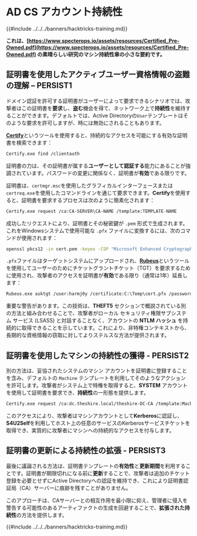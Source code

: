 # AD CS アカウント持続性

{{#include ../../../banners/hacktricks-training.md}}

**これは、[https://www.specterops.io/assets/resources/Certified_Pre-Owned.pdf](https://www.specterops.io/assets/resources/Certified_Pre-Owned.pdf) の素晴らしい研究のマシン持続性章の小さな要約です。**

## **証明書を使用したアクティブユーザー資格情報の盗難の理解 – PERSIST1**

ドメイン認証を許可する証明書がユーザーによって要求できるシナリオでは、攻撃者はこの証明書を**要求**し、**盗む**機会を得て、ネットワーク上で**持続性**を維持することができます。デフォルトでは、Active Directoryの`User`テンプレートはそのような要求を許可しますが、時には無効にされることもあります。

[**Certify**](https://github.com/GhostPack/Certify)というツールを使用すると、持続的なアクセスを可能にする有効な証明書を検索できます：
```bash
Certify.exe find /clientauth
```
証明書の力は、その証明書が属する**ユーザーとして認証する**能力にあることが強調されています。パスワードの変更に関係なく、証明書が**有効**である限りです。

証明書は、`certmgr.msc`を使用したグラフィカルインターフェースまたは`certreq.exe`を使用したコマンドラインを通じて要求できます。**Certify**を使用すると、証明書を要求するプロセスは次のように簡素化されます：
```bash
Certify.exe request /ca:CA-SERVER\CA-NAME /template:TEMPLATE-NAME
```
成功したリクエストにより、証明書とその秘密鍵が `.pem` 形式で生成されます。これをWindowsシステムで使用可能な `.pfx` ファイルに変換するには、次のコマンドが使用されます：
```bash
openssl pkcs12 -in cert.pem -keyex -CSP "Microsoft Enhanced Cryptographic Provider v1.0" -export -out cert.pfx
```
`.pfx`ファイルはターゲットシステムにアップロードされ、[**Rubeus**](https://github.com/GhostPack/Rubeus)というツールを使用してユーザーのためにチケットグラントチケット（TGT）を要求するために使用され、攻撃者のアクセスを証明書が**有効**である限り（通常は1年）延長します：
```bash
Rubeus.exe asktgt /user:harmj0y /certificate:C:\Temp\cert.pfx /password:CertPass!
```
重要な警告があります。この技術は、**THEFT5** セクションで概説されている別の方法と組み合わせることで、攻撃者がローカル セキュリティ権限サブシステム サービス (LSASS) と対話することなく、アカウントの **NTLM ハッシュ** を持続的に取得できることを示しています。これにより、非特権コンテキストから、長期的な資格情報の窃取に対してよりステルスな方法が提供されます。

## **証明書を使用したマシンの持続性の獲得 - PERSIST2**

別の方法は、妥協されたシステムのマシン アカウントを証明書に登録することを含み、デフォルトの `Machine` テンプレートを利用してそのようなアクションを許可します。攻撃者がシステム上で特権を取得すると、**SYSTEM** アカウントを使用して証明書を要求でき、**持続性**の一形態を提供します。
```bash
Certify.exe request /ca:dc.theshire.local/theshire-DC-CA /template:Machine /machine
```
このアクセスにより、攻撃者はマシンアカウントとして**Kerberos**に認証し、**S4U2Self**を利用してホスト上の任意のサービスのKerberosサービスチケットを取得でき、実質的に攻撃者にマシンへの持続的なアクセスを付与します。

## **証明書の更新による持続性の拡張 - PERSIST3**

最後に議論される方法は、証明書テンプレートの**有効性**と**更新期間**を利用することです。証明書が期限切れになる前に**更新**することで、攻撃者は追加のチケット登録を必要とせずにActive Directoryへの認証を維持でき、これにより証明書認証局（CA）サーバーに痕跡を残すことがありません。

このアプローチは、CAサーバーとの相互作用を最小限に抑え、管理者に侵入を警告する可能性のあるアーティファクトの生成を回避することで、**拡張された持続性**の方法を提供します。

{{#include ../../../banners/hacktricks-training.md}}
